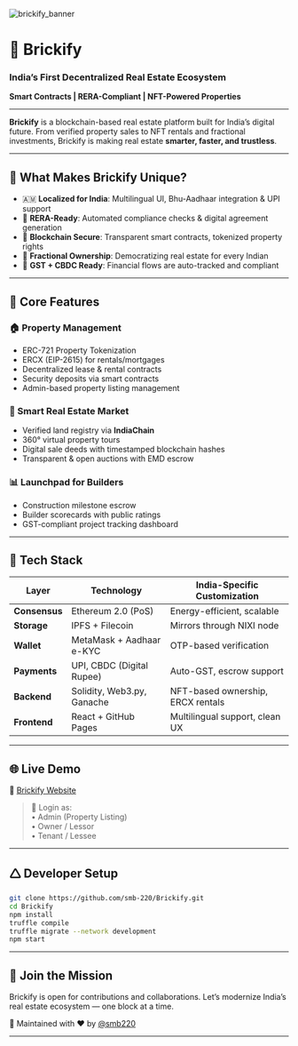 ![brickify_banner](.frontend/img/contact.jpg)

# 🧱 Brickify

### India’s First Decentralized Real Estate Ecosystem  
**Smart Contracts | RERA-Compliant | NFT-Powered Properties**

---

**Brickify** is a blockchain-based real estate platform built for India’s digital future. From verified property sales to NFT rentals and fractional investments, Brickify is making real estate **smarter, faster, and trustless**.

---

## 🚀 What Makes Brickify Unique?

- 🇦🇲 **Localized for India**: Multilingual UI, Bhu-Aadhaar integration & UPI support  
- 📄 **RERA-Ready**: Automated compliance checks & digital agreement generation  
- 🔐 **Blockchain Secure**: Transparent smart contracts, tokenized property rights  
- 🧹 **Fractional Ownership**: Democratizing real estate for every Indian  
- 🧾 **GST + CBDC Ready**: Financial flows are auto-tracked and compliant  

---

## 🔑 Core Features

### 🏠 Property Management
- ERC-721 Property Tokenization  
- ERCX (EIP-2615) for rentals/mortgages  
- Decentralized lease & rental contracts  
- Security deposits via smart contracts  
- Admin-based property listing management  

### 🛒 Smart Real Estate Market
- Verified land registry via **IndiaChain**  
- 360° virtual property tours  
- Digital sale deeds with timestamped blockchain hashes  
- Transparent & open auctions with EMD escrow  

### 📊 Launchpad for Builders
- Construction milestone escrow  
- Builder scorecards with public ratings  
- GST-compliant project tracking dashboard  

---

## 🧠 Tech Stack

| Layer              | Technology                          | India-Specific Customization        |
|-------------------|-------------------------------------|-------------------------------------|
| **Consensus**     | Ethereum 2.0 (PoS)                 | Energy-efficient, scalable          |
| **Storage**       | IPFS + Filecoin                    | Mirrors through NIXI node           |
| **Wallet**        | MetaMask + Aadhaar e-KYC           | OTP-based verification              |
| **Payments**      | UPI, CBDC (Digital Rupee)          | Auto-GST, escrow support            |
| **Backend**       | Solidity, Web3.py, Ganache         | NFT-based ownership, ERCX rentals   |
| **Frontend**      | React + GitHub Pages               | Multilingual support, clean UX      |

---

## 🌐 Live Demo

🌟 [Brickify Website](https://smb-220.github.io/Brickify)  
> 🔐 Login as:  
> • Admin (Property Listing)  
> • Owner / Lessor  
> • Tenant / Lessee  

---

## 🛆 Developer Setup

```bash
git clone https://github.com/smb-220/Brickify.git
cd Brickify
npm install
truffle compile
truffle migrate --network development
npm start
```

---

## 🤝 Join the Mission

Brickify is open for contributions and collaborations. Let’s modernize India’s real estate ecosystem — one block at a time.

🔗 Maintained with ❤️ by [@smb220](https://github.com/smb-220)

---

